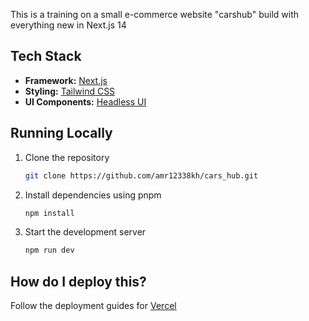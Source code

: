 This is a training on a small e-commerce website "carshub" build with everything new in Next.js 14

## Tech Stack

- **Framework:** [Next.js](https://nextjs.org)
- **Styling:** [Tailwind CSS](https://tailwindcss.com)
- **UI Components:** [Headless UI](https://headlessui.com/)

## Running Locally

1. Clone the repository

   ```bash
   git clone https://github.com/amr12338kh/cars_hub.git
   ```

2. Install dependencies using pnpm

   ```bash
   npm install
   ```

3. Start the development server

   ```bash
   npm run dev
   ```

## How do I deploy this?

Follow the deployment guides for [Vercel](https://create.t3.gg/en/deployment/vercel)

